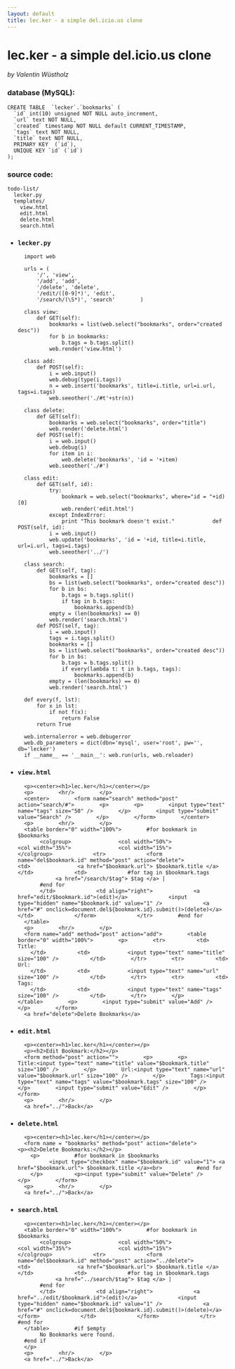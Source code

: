 ```yaml
---
layout: default
title: lec.ker - a simple del.icio.us clone
---
```


# lec.ker - a simple del.icio.us clone

_by Valentin Wüstholz_

### database (MySQL):

    CREATE TABLE  `lecker`.`bookmarks` (
      `id` int(10) unsigned NOT NULL auto_increment,
      `url` text NOT NULL,
      `created` timestamp NOT NULL default CURRENT_TIMESTAMP,
      `tags` text NOT NULL,
      `title` text NOT NULL,
      PRIMARY KEY  (`id`),
      UNIQUE KEY `id` (`id`)
    );

### source code:

    todo-list/
      lecker.py
      templates/
        view.html
        edit.html
        delete.html
        search.html

* ### `lecker.py`

        import web

        urls = (
            '/', 'view',
            '/add', 'add',
            '/delete', 'delete',
            '/edit/([0-9]*)', 'edit',
            '/search/(\S*)', 'search'        )

        class view:
            def GET(self):
                bookmarks = list(web.select("bookmarks", order="created desc"))
                for b in bookmarks:
                    b.tags = b.tags.split()
                web.render('view.html')

        class add:
            def POST(self):
                i = web.input()
                web.debug(type(i.tags))
                n = web.insert('bookmarks', title=i.title, url=i.url, tags=i.tags)
                web.seeother('./#t'+str(n))

        class delete:
            def GET(self):
                bookmarks = web.select("bookmarks", order="title")
                web.render('delete.html')
            def POST(self):
                i = web.input()
                web.debug(i)
                for item in i:
                    web.delete('bookmarks', 'id = '+item)
                web.seeother('./#')

        class edit:
            def GET(self, id):
                try:
                    bookmark = web.select("bookmarks", where="id = "+id)[0]
                    web.render('edit.html')
                except IndexError:
                    print "This bookmark doesn't exist."            def POST(self, id):
                i = web.input()
                web.update('bookmarks', 'id = '+id, title=i.title, url=i.url, tags=i.tags)
                web.seeother('../')

        class search:
            def GET(self, tag):
                bookmarks = []
                bs = list(web.select("bookmarks", order="created desc"))
                for b in bs:
                    b.tags = b.tags.split()
                    if tag in b.tags:
                        bookmarks.append(b)
                empty = (len(bookmarks) == 0)
                web.render('search.html')
            def POST(self, tag):
                i = web.input()
                tags = i.tags.split()
                bookmarks = []
                bs = list(web.select("bookmarks", order="created desc"))
                for b in bs:
                    b.tags = b.tags.split()
                    if every(lambda t: t in b.tags, tags):
                        bookmarks.append(b)
                empty = (len(bookmarks) == 0)
                web.render('search.html')

        def every(f, lst):
            for x in lst:
                if not f(x):
                    return False
            return True

        web.internalerror = web.debugerror
        web.db_parameters = dict(dbn='mysql', user='root', pw='', db='lecker')
        if __name__ == '__main__': web.run(urls, web.reloader)

* ### `view.html`

        <p><center><h1>lec.ker</h1></center></p>        
        <p>        <hr/>        </p>        
        <center>        <form name="search" method="post" action="search/#">        <p>        <p>        <input type="text" name="tags" size="50" />        </p>        <input type="submit" value="Search" />        </p>        </form>        </center>        
        <p>        <hr/>        </p>        
        <table border="0" width="100%">        #for bookmark in $bookmarks
             <colgroup>               <col width="50%">               <col width="35%">               <col width="15%">             </colgroup>             <tr>             <form name="del$bookmark.id" method="post" action="delete">             <td>               <a href="$bookmark.url"> $bookmark.title </a>             </td>             <td>             #for tag in $bookmark.tags
                  <a href="/search/$tag"> $tag </a> |
             #end for
             </td>             <td align="right">             <a href="edit/$bookmark.id">(edit)</a>             <input type="hidden" name="$bookmark.id" value="1" />             <a href="#" onclick=document.del${bookmark.id}.submit()>(delete)</a>             </td>             </form>             </tr>        #end for
        </table>        
        <p>        <hr/>        </p>        
        <form name="add" method="post" action="add">        <table border="0" width="100%">        <p>        <tr>          <td>            Title:
          </td>          <td>            <input type="text" name="title" size="100" />          </td>        </tr>        <tr>          <td>            Url:
          </td>          <td>            <input type="text" name="url" size="100" />          </td>        </tr>        <tr>          <td>            Tags:
          </td>          <td>            <input type="text" name="tags" size="100" />          </td>        </tr>        </p>        </table>        <p>        <input type="submit" value="Add" />        </p>        </form>        
        <a href="delete">Delete Bookmarks</a>
* ### `edit.html`

        <p><center><h1>lec.ker</h1></center></p>        
        <p><h2>Edit Bookmark:</h2></p>        
        <form method="post" action="">        <p>        <p>        Title:<input type="text" name="title" value="$bookmark.title" size="100" />        </p>        Url:<input type="text" name="url" value="$bookmark.url" size="100" />        </p>        Tags:<input type="text" name="tags" value="$bookmark.tags" size="100" />        </p>        <input type="submit" value="Edit" />        </p>        </form>        
        <p>        <hr/>        </p>        
        <a href="../">Back</a>
* ### `delete.html`

        <p><center><h1>lec.ker</h1></center></p>        
        <form name = "bookmarks" method="post" action="delete">          <p><h2>Delete Bookmarks:</h2></p>        
          <p>           #for bookmark in $bookmarks
                <input type="checkbox" name="$bookmark.id" value="1"> <a href="$bookmark.url"> $bookmark.title </a><br>           #end for
          </p>          <p><input type="submit" value="Delete" />          </p>        </form>        
        <p>        <hr/>        </p>        
        <a href="../">Back</a>
* ### `search.html`

        <p><center><h1>lec.ker</h1></center></p>        
        <table border="0" width="100%">        #for bookmark in $bookmarks
             <colgroup>               <col width="50%">               <col width="35%">               <col width="15%">             </colgroup>             <tr>             <form name="del$bookmark.id" method="post" action="../delete">             <td>               <a href="$bookmark.url"> $bookmark.title </a>             </td>             <td>             #for tag in $bookmark.tags
                  <a href="../search/$tag"> $tag </a> |
             #end for
             </td>             <td align="right">             <a href="../edit/$bookmark.id">(edit)</a>             <input type="hidden" name="$bookmark.id" value="1" />             <a href="#" onclick=document.del${bookmark.id}.submit()>(delete)</a>             </form>             </td>             </form>             </tr>        #end for
        </table>        #if $empty
             No Bookmarks were found.
        #end if
        </p>        
        <p>        <hr/>        </p>        
        <a href="../">Back</a>